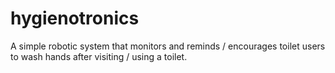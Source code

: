 hygienotronics
==============

A simple robotic system that monitors and reminds / encourages toilet users to wash hands after visiting / using a toilet. 
